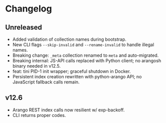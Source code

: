 # Changelog

## Unreleased

- Added validation of collection names during bootstrap.
- New CLI flags `--skip-invalid` and `--rename-invalid` to handle illegal names.
- Breaking change: `_meta` collection renamed to `meta` and auto-migrated.
- Breaking internal: JS-API calls replaced with Python client; no arangosh binary needed in v12.5.
- feat: tini PID-1 init wrapper; graceful shutdown in Docker.
- Persistent index creation rewritten with python-arango API; no JavaScript fallback calls remain.

## v12.6

- Arango REST index calls now resilient w/ exp-backoff.
- CLI returns proper codes.

